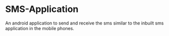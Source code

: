 # SMS-Application
An android application to send and receive the sms similar to the inbuilt sms application in the mobile phones.
